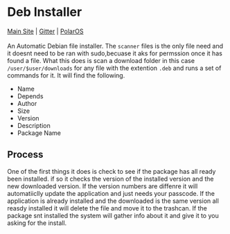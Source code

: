 # Deb Installer
[Main Site](http://PolarComputersInc.com)   |   [Gitter](https://gitter.im/Polar-OS/Deb-Installer)   |   [PolarOS](http://PolarComputersInc.com/PolarOS) <br>
<br>
An Automatic Debian file installer. The `scanner` files is the only file need and it doesnt need to be ran with sudo,becuase it aks for permssion once it has found a file. What this does is scan a download folder in this case `/user/$user/downloads` for any file with the extention `.deb` and runs a set of commands for it. It will find the following.
  - Name
  - Depends
  - Author
  - Size
  - Version
  - Description
  - Package Name
  
## Process
One of the first things it does is check to see if the package has all ready been installed. if so it checks the version of the installed version and the new downloaded version. If the version numbers are diffenre it will automatiiclly update the application and just needs your passcode. If the application is already installed and the downloaded is the same version all reasdy installed it will delete the file and move it to the trashcan. If the package snt installed the system will gather info about it and give it to you asking for the install.
